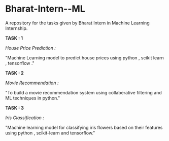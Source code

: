 # Bharat-Intern--ML

A repository for the tasks given by Bharat Intern in Machine Learning Internship.

**TASK : 1**

*House Price Prediction :*

"Machine Learning model to predict house prices using python , scikit learn , tensorflow ."


**TASK : 2**

*Movie Recommendation :*

"To build a movie recommendation system using collaberative filtering and ML techniques in python."


**TASK : 3**

*Iris Classification :*

"Machine learning model for classifying iris flowers based on their features using python , scikit-learn and tensorflow."
